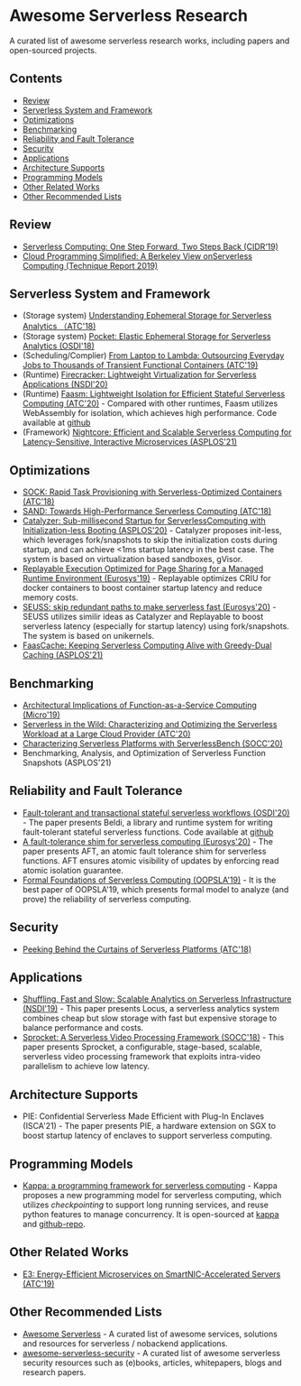 # Awesome Serverless Research
A curated list of awesome serverless research works, including papers and open-sourced projects.


## Contents
- [Review](#review)
- [Serverless System and Framework](#serverless-system-and-framework)
- [Optimizations](#optimizations)
- [Benchmarking](#benchmarking)
- [Reliability and Fault Tolerance](#reliability-and-fault-tolerance)
- [Security](#security)
- [Applications](#applications)
- [Architecture Supports](#architecture-supports)
- [Programming Models](#programming-models)
- [Other Related Works](#other-related-works)
- [Other Recommended Lists](#other-recommended-lists)

## Review
- [Serverless Computing: One Step Forward, Two Steps Back (CIDR‘19)](http://cidrdb.org/cidr2019/papers/p119-hellerstein-cidr19.pdf)
- [Cloud Programming Simplified: A Berkeley View onServerless Computing (Technique Report 2019)](https://www2.eecs.berkeley.edu/Pubs/TechRpts/2019/EECS-2019-3.pdf)

## Serverless System and Framework
- (Storage system) [Understanding Ephemeral Storage for Serverless Analytics （ATC'18)](https://dl.acm.org/doi/10.5555/3277355.3277431)
- (Storage system) [Pocket: Elastic Ephemeral Storage for Serverless Analytics (OSDI'18)](https://dl.acm.org/doi/10.5555/3291168.3291200)
- (Scheduling/Complier) [From Laptop to Lambda: Outsourcing Everyday Jobs to Thousands of Transient Functional Containers (ATC'19)](https://dl.acm.org/doi/10.5555/3358807.3358848)
- (Runtime) [Firecracker: Lightweight Virtualization for Serverless Applications (NSDI'20)](https://www.usenix.org/system/files/nsdi20-paper-agache.pdf)
- (Runtime) [Faasm: Lightweight Isolation for Efficient Stateful Serverless Computing (ATC'20)](https://www.usenix.org/conference/atc20/presentation/shillaker) - Compared with other runtimes, Faasm utilizes WebAssembly for isolation, which achieves high performance. Code available at [github](https://github.com/faasm/faasm)
- (Framework) [Nightcore: Efficient and Scalable Serverless Computing for Latency-Sensitive, Interactive Microservices (ASPLOS'21)](https://www.cs.utexas.edu/~zjia/asplos21main-p89-final.pdf)

## Optimizations
- [SOCK: Rapid Task Provisioning with Serverless-Optimized Containers (ATC'18)](https://dl.acm.org/doi/10.5555/3277355.3277362)
- [SAND: Towards High-Performance Serverless Computing (ATC'18)](https://dl.acm.org/doi/10.5555/3277355.3277444)
- [Catalyzer: Sub-millisecond Startup for ServerlessComputing with Initialization-less Booting (ASPLOS'20)](https://dl.acm.org/doi/10.1145/3373376.3378512) - Catalyzer proposes init-less, which leverages fork/snapshots to skip the initialization costs during startup, and can achieve <1ms startup latency in the best case. The system is based on virtualization based sandboxes, gVisor.
- [Replayable Execution Optimized for Page Sharing for a Managed Runtime Environment (Eurosys'19)](https://dl.acm.org/doi/abs/10.1145/3302424.3303978) - Replayable optimizes CRIU for docker containers to boost container startup latency and reduce memory costs.
- [SEUSS: skip redundant paths to make serverless fast (Eurosys'20)](https://dl.acm.org/doi/abs/10.1145/3342195.3392698) - SEUSS utilizes similir ideas as Catalyzer and Replayable to boost serverless latency (especially for startup latency) using fork/snapshots. The system is based on unikernels.
- [FaasCache: Keeping Serverless Computing Alive with Greedy-Dual Caching (ASPLOS'21)](http://homes.sice.indiana.edu/prateeks/papers/faascache-asplos21.pdf)


## Benchmarking
- [Architectural Implications of Function-as-a-Service Computing (Micro'19)](https://dl.acm.org/doi/10.1145/3352460.3358296)
- [Serverless in the Wild: Characterizing and Optimizing the Serverless Workload at a Large Cloud Provider (ATC'20)](https://www.usenix.org/conference/atc20/presentation/shahrad)
- [Characterizing Serverless Platforms with ServerlessBench (SOCC'20)](https://dl.acm.org/doi/10.1145/3419111.3421280)
- Benchmarking, Analysis, and Optimization of Serverless Function Snapshots (ASPLOS'21)


## Reliability and Fault Tolerance
- [Fault-tolerant and transactional stateful serverless workflows (OSDI'20)](https://www.usenix.org/conference/osdi20/presentation/zhang-haoran) - The paper presents Beldi, a library and runtime system for writing fault-tolerant stateful serverless functions. Code available at [github](https://github.com/eniac/Beldi)
- [A fault-tolerance shim for serverless computing (Eurosys'20)](https://dl.acm.org/doi/10.1145/3342195.3387535) - The paper presents AFT, an atomic fault tolerance shim for serverless functions. AFT ensures atomic visibility of updates by enforcing read atomic isolation guarantee.
- [Formal Foundations of Serverless Computing (OOPSLA'19)](https://dl.acm.org/doi/10.1145/3360575) - It is the best paper of OOPSLA'19, which presents formal model to analyze (and prove) the reliability of serverless computing.

## Security
- [Peeking Behind the Curtains of Serverless Platforms (ATC'18)](https://dl.acm.org/doi/10.5555/3277355.3277369)


## Applications
- [Shuffling, Fast and Slow: Scalable Analytics on Serverless Infrastructure (NSDI'19)](https://www.usenix.org/conference/nsdi19/presentation/pu) - This paper  presents Locus, a serverless analytics system combines cheap but slow storage with fast but expensive storage to balance performance and costs.
- [Sprocket: A Serverless Video Processing Framework (SOCC'18)](https://dl.acm.org/doi/10.1145/3267809.3267815) - This paper presents Sprocket, a configurable, stage-based, scalable, serverless video processing framework that exploits intra-video parallelism to achieve low latency.

## Architecture Supports
- PIE: Confidential Serverless Made Efficient with Plug-In Enclaves (ISCA'21) - The paper presents PIE, a hardware extension on SGX to boost startup latency of enclaves to support serverless computing.

## Programming Models
- [Kappa: a programming framework for serverless computing](https://dl.acm.org/doi/abs/10.1145/3419111.3421277) - Kappa proposes a new programming model for serverless computing, which utilizes *checkpointing* to support long running services, and reuse python features to manage concurrency. It is open-sourced at [kappa](https://kappa.cs.berkeley.edu) and [github-repo](https://github.com/NetSys/kappa).


## Other Related Works
- [E3: Energy-Efficient Microservices on SmartNIC-Accelerated Servers (ATC'19)](https://dl.acm.org/doi/10.5555/3358807.3358839)

## Other Recommended Lists
- [Awesome Serverless](https://github.com/anaibol/awesome-serverless) - A curated list of awesome services, solutions and resources for serverless / nobackend applications.
- [awesome-serverless-security](https://github.com/puresec/awesome-serverless-security) - A curated list of awesome serverless security resources such as (e)books, articles, whitepapers, blogs and research papers.

